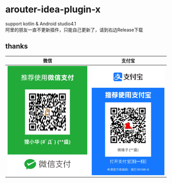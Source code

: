 # arouter-idea-plugin-x
support kotlin &amp; Android studio4.1  
阿里的朋友一直不更新插件，只能自己更新了，请到右边Release下载
## thanks   
|微信|支付宝|
|----|----|
|![wechat](https://github.com/huage2580/arouter-idea-plugin-x/blob/master/wechat.png)|![wechat](https://github.com/huage2580/arouter-idea-plugin-x/blob/master/alipay.png)|
